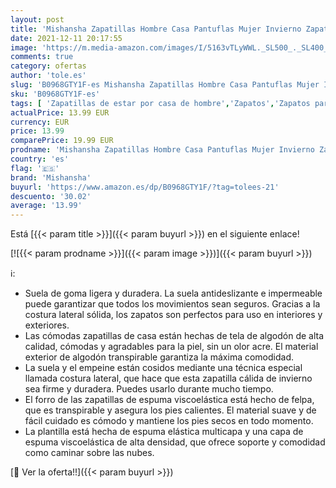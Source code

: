 ```yaml
---
layout: post
title: 'Mishansha Zapatillas Hombre Casa Pantuflas Mujer Invierno Zapatillas de Estar Cálido Slipper Forro Interior Zapatos de Invierno Pizarra Gris  Gr.42 EU'
date: 2021-12-11 20:17:55
image: 'https://m.media-amazon.com/images/I/5163vTLyWWL._SL500_._SL400_.jpg'
comments: true
category: ofertas
author: 'tole.es'
slug: 'B0968GTY1F-es Mishansha Zapatillas Hombre Casa Pantuflas Mujer Invierno...'
sku: 'B0968GTY1F-es'
tags: [ 'Zapatillas de estar por casa de hombre','Zapatos','Zapatos para hombre','Zapatos y complementos','mishansha','zapatos', ]
actualPrice: 13.99 EUR
currency: EUR
price: 13.99
comparePrice: 19.99 EUR
prodname: 'Mishansha Zapatillas Hombre Casa Pantuflas Mujer Invierno Zapatillas de Estar Cálido Slipper Forro Interior Zapatos de Invierno Pizarra Gris  Gr.42 EU'
country: 'es'
flag: '🇪🇸'
brand: 'Mishansha'
buyurl: 'https://www.amazon.es/dp/B0968GTY1F/?tag=tolees-21'
descuento: '30.02'
average: '13.99'
---
```


Está [{{< param title >}}]({{< param buyurl >}}) en el siguiente enlace!

[![{{< param prodname >}}]({{< param image >}})]({{< param buyurl >}})

ℹ️:

- Suela de goma ligera y duradera. La suela antideslizante e impermeable puede garantizar que todos los movimientos sean seguros. Gracias a la costura lateral sólida, los zapatos son perfectos para uso en interiores y exteriores.
- Las cómodas zapatillas de casa están hechas de tela de algodón de alta calidad, cómodas y agradables para la piel, sin un olor acre. El material exterior de algodón transpirable garantiza la máxima comodidad.
- La suela y el empeine están cosidos mediante una técnica especial llamada costura lateral, que hace que esta zapatilla cálida de invierno sea firme y duradera. Puedes usarlo durante mucho tiempo.
- El forro de las zapatillas de espuma viscoelástica está hecho de felpa, que es transpirable y asegura los pies calientes. El material suave y de fácil cuidado es cómodo y mantiene los pies secos en todo momento.
- La plantilla está hecha de espuma elástica multicapa y una capa de espuma viscoelástica de alta densidad, que ofrece soporte y comodidad como caminar sobre las nubes.

[🛒 Ver la oferta!!]({{< param buyurl >}})
